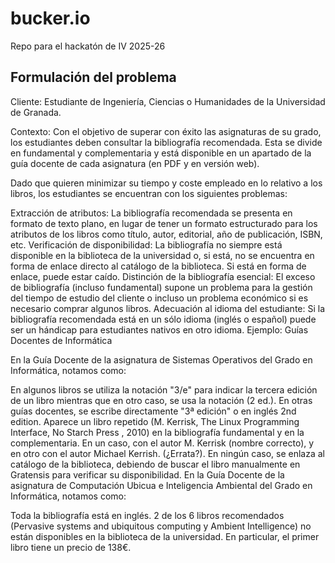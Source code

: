 # bucker.io
Repo para el hackatón de IV 2025-26

## Formulación del problema

Cliente: Estudiante de Ingeniería, Ciencias o Humanidades de la Universidad de Granada.

Contexto: Con el objetivo de superar con éxito las asignaturas de su grado, los estudiantes deben consultar la bibliografía recomendada. Esta se divide en fundamental y complementaria y está disponible en un apartado de la guía docente de cada asignatura (en PDF y en versión web).

Dado que quieren minimizar su tiempo y coste empleado en lo relativo a los libros, los estudiantes se encuentran con los siguientes problemas:

Extracción de atributos: La bibliografía recomendada se presenta en formato de texto plano, en lugar de tener un formato estructurado para los atributos de los libros como título, autor, editorial, año de publicación, ISBN, etc.
Verificación de disponibilidad: La bibliografía no siempre está disponible en la biblioteca de la universidad o, si está, no se encuentra en forma de enlace directo al catálogo de la biblioteca. Si está en forma de enlace, puede estar caído.
Distinción de la bibliografía esencial: El exceso de bibliografía (incluso fundamental) supone un problema para la gestión del tiempo de estudio del cliente o incluso un problema económico si es necesario comprar algunos libros.
Adecuación al idioma del estudiante: Si la bibliografía recomendada está en un sólo idioma (inglés o español) puede ser un hándicap para estudiantes nativos en otro idioma.
Ejemplo: Guías Docentes de Informática

En la Guía Docente de la asignatura de Sistemas Operativos del Grado en Informática, notamos como:

En algunos libros se utiliza la notación "3/e" para indicar la tercera edición de un libro mientras que en otro caso, se usa la notación (2 ed.). En otras guías docentes, se escribe directamente "3ª edición" o en inglés 2nd edition.
Aparece un libro repetido (M. Kerrisk, The Linux Programming Interface, No Starch Press , 2010) en la bibliografía fundamental y en la complementaria. En un caso, con el autor M. Kerrisk (nombre correcto), y en otro con el autor Michael Kerrish. (¿Errata?).
En ningún caso, se enlaza al catálogo de la biblioteca, debiendo de buscar el libro manualmente en Gratensis para verificar su disponibilidad.
En la Guía Docente de la asignatura de Computación Ubicua e Inteligencia Ambiental del Grado en Informática, notamos como:

Toda la bibliografía está en inglés.
2 de los 6 libros recomendados (Pervasive systems and ubiquitous computing y Ambient Intelligence) no están disponibles en la biblioteca de la universidad.
En particular, el primer libro tiene un precio de 138€.
